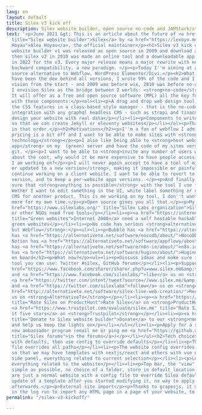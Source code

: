 ```yaml
---
lang: en
layout: default
title: Silex v3 kick off
description: Silex website builder, open source no-code and JAMStack/static/serverless
text: '<p>June 2021 &gt; This is an article about the future of <a href="https://www.silex.me/"
  title="Silex website builder">Silex</a> by <a href="https://lexoyo.me/" title="Alex
  Hoyau">Alex Hoyau</a>, the official maintainer</p><h1>Silex v3 kick off</h1><p>Silex
  website builder v1 was released as open source in 2009 and download a million times,
  then silex v2 in 2010 was made an online tool and a downloadable app. It is time
  in 2022 for the v3. Every major release means a major rewrite with new tech, no
  backward compatibility, a new paradigm. </p><p>Today I''m aiming at a free and open
  source alternative to Webflow, WordPress Elementor/Divi.</p><h2>What is in the v3</h2><p>I
  have been the dev behind all versions, I wrote 99% of the code and I have hold the
  vision from the start - and 2009 was before wix, 2010 was before no-code.</p><p>Today
  I envision Silex as the bridge between 2 worlds: <strong>no-code</strong> and <strong>JAMStack/static/serverless</strong>.
  It will offer as a free and open source software (MPL) all the key features of Webflow
  with these components:</p><ol><li><p>A drag and drop web design tool, showing all
  the CSS features in a class-based style manager - that is the no-code part</p></li><li><p>An
  integration with any graphql headless CMS - such as strapi and tinacms, to visually
  design your website with real data</p></li><li><p>Components to write liquid templates
  so that we can create Jekyll or eleventy websites</p></li></ol><p>That is the plan,
  in that order.</p><h2>Motivations</h2><p>I''m a fan of webflow I admit ! But their
  pricing is a bit off and I want to be able to make sites with <strong>static / jamstack
  technology</strong></p><p>I also like being able to <strong>host websites and the
  app</strong> on my  (green) server and have the code of my sites versioned with
  git. </p><p>I want to be able to <strong>invite any number of users without worrying</strong>
  about the cost, why would it be more expensive to have people accessing the website
  I am working on?</p><p>I will never again accept to have a tool of mine <strong>decomissioned
  or updated to a new version</strong>, making it impossible or painful for me to
  continue working on a client website. I want to be able to revert to a previous
  version, and to keep a per-website apps versions. </p><p>And finally I need to be
  sure that <strong>anything is possible</strong> with the tool I use for my clients.
  Wether I want to edit something in the UI, white label something or change the whole
  CMS for another product. This is me working on my tool, I don''t want to be charged
  more for my own time.</p><p>Open source gives you all that.</p><p>My other motivations</p><ul><li><p><a
  href="https://www.silexlabs.org/" title="Silex Labs organization">Silex Labs</a>
  or other NGOs need free tools</p></li><li><p><a href="https://internet2000.net/"
  title="Green websites">Internet 2000</a> need a self hostable hackable tool to create
  green websites</p></li><li><p>No code has serious <strong>alternatives for everything
  but Webflow</strong>:</p><ul><li><p>Bubble has <a href="https://alternativeto.net/software/appsmith/about/">Appsmith</a></p></li><li><p>Airtable
  has <a href="https://alternativeto.net/software/nocodb/about/">NocoDB</a></p></li><li><p>
  Notion has <a href="https://alternativeto.net/software/appflowy/about/">AppFlowy</a></p></li><li><p>Make
  has <a href="https://alternativeto.net/software/n8n-io/about/">n8n.io</a></p></li><li><p>Zapier
  has <a href="https://alternativeto.net/software/huginn/about/">Huginn</a></p></li><li><p>...</p></li></ul></li></ul><h2>Get
  on board</h2><p>What now?</p><ul><li><p>Discuss ideas and make sure it will be a
  tool you can use: Twitter #silex, GitHub forums</p></li><li><p>Support by sharing:</p><ul><li><p><a
  href="https://www.facebook.com/sharer/sharer.php?u=www.silex.me&amp;t=Silex,%20html%20website%20builder">Share</a>
  and <a href="https://www.facebook.com/silexlabs/">like</a> us on <strong>Facebook</strong>,
  <a href="https://twitter.com/intent/tweet?source=//www.silex.me/&amp;text=Silex,%20html%20website%20builder:%20http://www.silex.me/&amp;via=silexlabs">share</a>
  and <a href="https://twitter.com/silexlabs">follow</a> us on <strong>Twitter</strong></p></li><li><p><a
  href="http://alternativeto.net/software/silex-live-web-creation/">Recommend</a>
  us on <strong>AlternativeTo</strong></p></li><li><p><a href="https://www.producthunt.com/products/silex#silex"
  title="Rate Silex on ProductHunt">Rate Silex</a> on <strong>ProductHunt</strong>,
  <a href="https://www.trustpilot.com/evaluate/silex.me" title="Rate Silex on Trustpilot">give
  it five stars</a> on <strong>Trustpilot</strong></p></li><li><p><a href="https://opencollective.com/silex"
  title="Donate to Silex website builder">Donate</a> to our <strong>non profit organization</strong>
  and help us keep the lights on</p></li></ul></li><li><p>Apply for a seat at the
  new ambassador program (email me or ping me <a href="https://github.com/silexlabs/Silex/discussions"
  title="Silex forums">in the forums</a>)</p></li></ul><h2>Tech choices</h2><p>Philosophy</p><ul><li><p>Works
  with defaults, then use config to override defaults</p></li><li><p>The website config
  file overrides all paths</p></li><li><p>The website config overrides the blocks,
  so that we may have templates with nextjs/react and others with vue or tailwind</p></li></ul><p>UI</p><ul><li><p>Right
  side panel, everything related to current selection</p></li><li><p>Left side panel,
  everything related to the website</p></li><li><p>Top bar, the "view" menu</p></li></ul><p>Dashboard</p><ul><li><p>As
  simple as possible, no choice of a folder, store in default location + config</p></li></ul><p>Templates</p><p>They
  are just a normal website with a config file to override Silex defaults. No possible
  update of a template after you started modifying it, no way to apply another template
  afterwards.</p><p>External site import</p><p>Thanks to grapesjs, it may be possible
  in the log run to import any HTML page in a page of your website, to be developed.</p>'
permalink: "/silex-v3-kickoff/"

---
```

